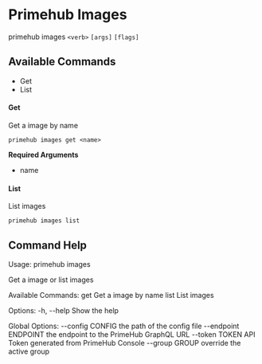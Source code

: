 
# Primehub Images

primehub images `<verb>` `[args]` `[flags]`


## Available Commands

* Get
* List



#### Get

Get a image by name


```
primehub images get <name>
```
**Required Arguments**
* name
 


 



#### List

List images


```
primehub images list
```
 


 


 

## Command Help

Usage: 
  primehub images <command>

Get a image or list images

Available Commands:
  get                  Get a image by name
  list                 List images

Options:
  -h, --help           Show the help

Global Options:
  --config CONFIG      the path of the config file
  --endpoint ENDPOINT  the endpoint to the PrimeHub GraphQL URL
  --token TOKEN        API Token generated from PrimeHub Console
  --group GROUP        override the active group

